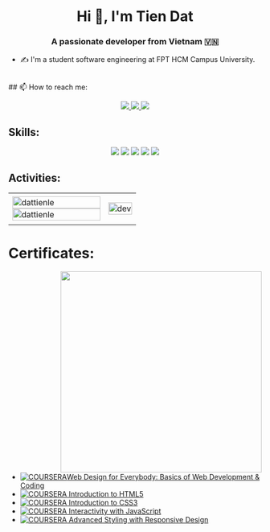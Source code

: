 <h1 align="center">Hi 👋, I'm Tien Dat</h1>
<p align="center">
  <h3 align="center">A passionate developer from Vietnam 🇻🇳 </h3>
</p>

- ✍ I'm a student software engineering at FPT HCM Campus University.
<br />
## 📫 How to reach me:

<p align="center">
  <a href="https://www.facebook.com/profile.php?id=100029712875408" alt="Facebook">
    <img src="https://img.icons8.com/fluent/48/000000/facebook-new.png" target="_blank" />
  </a> 
  <a href="https://github.com/dattienle" alt="Github">
    <img src="https://img.icons8.com/fluent/48/000000/github.png"/>
  </a> 
  <a href="mailto:tiendatle360@gmail.com" alt="Email">
    <img src="https://img.icons8.com/fluent/48/000000/mailing.png"/>
  </a>
</p>

## Skills:
<p align="center"> 
  <img src="https://img.icons8.com/color/48/000000/microsoft-sql-server.png"/>
  <img src="https://img.icons8.com/color/48/null/java-coffee-cup-logo--v1.png"/>
  <img src="https://img.icons8.com/color/48/000000/git.png"/>
  <img src="https://img.icons8.com/color/48/000000/github-2.png"/>
  <img src="https://img.icons8.com/color/48/000000/visual-studio-code-2019.png"/>
</p>

## Activities:

<table style="width:100%;">
  <tr>
    <td>
      <img src="https://github-readme-stats.vercel.app/api/top-langs/?username=dattienle&bg_color=FFFFFF00&text_color=179fa3&layout=compact&hide=CSS&langs_count=10&custom_title=Top%20ngôn%20ngữ%20được%20dùng" alt="dattienle" width="100%"/>
      <img src="https://github-readme-stats.vercel.app/api?username=tiennhm&bg_color=FFFFFF00&text_color=179fa3&show_icons=true&count_private=true&include_all_commits=true&custom_title=Hoạt%20động%20trên%20Github" alt="dattienle" width="100%"/>
    </td>
    <td>
      <p align="center"> 
        <img src="https://cdn.dribbble.com/users/1059583/screenshots/4171367/coding-freak.gif" alt="dev" width="100%"/>
      </p>
    </td>
  </tr>
</table>

# Certificates:

<img align="right" width="400" src="https://github.githubassets.com/images/modules/profile/profile-joined-github.svg">

- [![COURSERA](https://img.shields.io/badge/-COURSERA-green)Web Design for Everybody: Basics of Web Development & Coding](https://www.coursera.org/account/accomplishments/specialization/certificate/29PMHPW7VQFZ)
- [![COURSERA](https://img.shields.io/badge/-COURSERA-green) Introduction to HTML5](https://www.coursera.org/account/accomplishments/certificate/6GZQLKA6CKES)
- [![COURSERA](https://img.shields.io/badge/-COURSERA-green) Introduction to CSS3](https://www.coursera.org/account/accomplishments/certificate/J4W7WXAG4PGN)
- [![COURSERA](https://img.shields.io/badge/-COURSERA-green) Interactivity with JavaScript](https://www.coursera.org/account/accomplishments/certificate/S96Q3BSHNYHF)
- [![COURSERA](https://img.shields.io/badge/-COURSERA-green) Advanced Styling with Responsive Design](https://www.coursera.org/account/accomplishments/certificate/757BT8Q88Q95)
